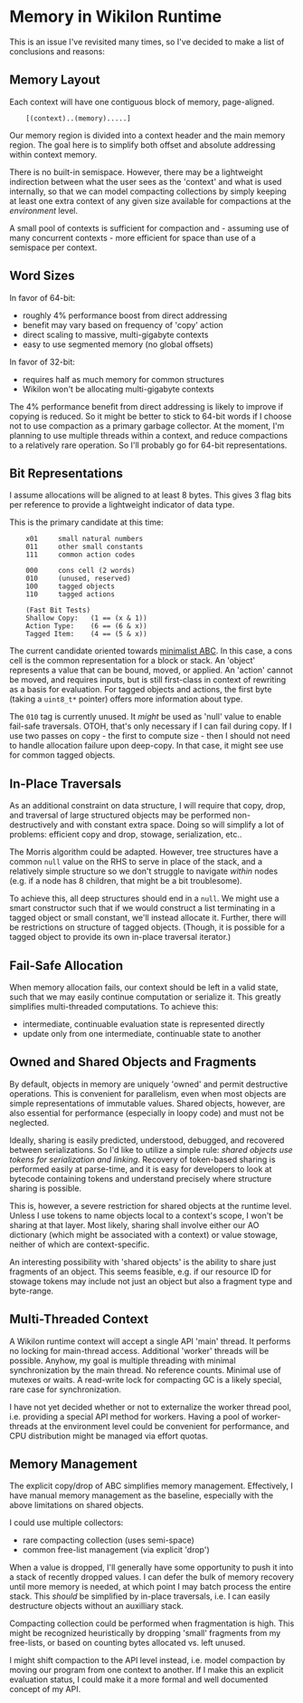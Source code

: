 
# Memory in Wikilon Runtime

This is an issue I've revisited many times, so I've decided to make a list of conclusions and reasons:

## Memory Layout

Each context will have one contiguous block of memory, page-aligned.

        [(context)..(memory).....]

Our memory region is divided into a context header and the main memory region. The goal here is to simplify both offset and absolute addressing within context memory. 

There is no built-in semispace. However, there may be a lightweight indirection between what the user sees as the 'context' and what is used internally, so that we can model compacting collections by simply keeping at least one extra context of any given size available for compactions at the *environment* level. 

A small pool of contexts is sufficient for compaction and - assuming use of many concurrent contexts - more efficient for space than use of a semispace per context.

## Word Sizes

In favor of 64-bit:

* roughly 4% performance boost from direct addressing
* benefit may vary based on frequency of 'copy' action
* direct scaling to massive, multi-gigabyte contexts
* easy to use segmented memory (no global offsets)

In favor of 32-bit:

* requires half as much memory for common structures
* Wikilon won't be allocating multi-gigabyte contexts

The 4% performance benefit from direct addressing is likely to improve if copying is reduced. So it might be better to stick to 64-bit words if I choose not to use compaction as a primary garbage collector. At the moment, I'm planning to use multiple threads within a context, and reduce compactions to a relatively rare operation. So I'll probably go for 64-bit representations.

## Bit Representations

I assume allocations will be aligned to at least 8 bytes. This gives 3 flag bits per reference to provide a lightweight indicator of data type. 

This is the primary candidate at this time:

        x01     small natural numbers
        011     other small constants 
        111     common action codes

        000     cons cell (2 words)
        010     (unused, reserved)
        100     tagged objects
        110     tagged actions

        (Fast Bit Tests)
        Shallow Copy:   (1 == (x & 1))
        Action Type:    (6 == (6 & x))
        Tagged Item:    (4 == (5 & x))

The current candidate oriented towards [minimalist ABC](ABC_Minimalist.md). In this case, a cons cell is the common representation for a block or stack. An 'object' represents a value that can be bound, moved, or applied. An 'action' cannot be moved, and requires inputs, but is still first-class in context of rewriting as a basis for evaluation. For tagged objects and actions, the first byte (taking a `uint8_t*` pointer) offers more information about type.

The `010` tag is currently unused. It *might* be used as 'null' value to enable fail-safe traversals. OTOH, that's only necessary if I can fail during copy. If I use two passes on copy - the first to compute size - then I should not need to handle allocation failure upon deep-copy. In that case, it might see use for common tagged objects.

## In-Place Traversals

As an additional constraint on data structure, I will require that copy, drop, and traversal of large structured objects may be performed non-destructively and with constant extra space. Doing so will simplify a lot of problems: efficient copy and drop, stowage, serialization, etc..

The Morris algorithm could be adapted. However, tree structures have a common `null` value on the RHS to serve in place of the stack, and a relatively simple structure so we don't struggle to navigate *within* nodes (e.g. if a node has 8 children, that might be a bit troublesome).

To achieve this, all deep structures should end in a `null`. We might use a smart constructor such that if we would construct a list terminating in a tagged object or small constant, we'll instead allocate it. Further, there will be restrictions on structure of tagged objects. (Though, it is possible for a tagged object to provide its own in-place traversal iterator.)

## Fail-Safe Allocation

When memory allocation fails, our context should be left in a valid state, such that we may easily continue computation or serialize it. This greatly simplifies multi-threaded computations. To achieve this:

* intermediate, continuable evaluation state is represented directly
* update only from one intermediate, continuable state to another

## Owned and Shared Objects and Fragments

By default, objects in memory are uniquely 'owned' and permit destructive operations. This is convenient for parallelism, even when most objects are simple representations of immutable values. Shared objects, however, are also essential for performance (especially in loopy code) and must not be neglected.

Ideally, sharing is easily predicted, understood, debugged, and recovered between serializations. So I'd like to utilize a simple rule: *shared objects use tokens for serialization and linking*. Recovery of token-based sharing is performed easily at parse-time, and it is easy for developers to look at bytecode containing tokens and understand precisely where structure sharing is possible.

This is, however, a severe restriction for shared objects at the runtime level. Unless I use tokens to name objects local to a context's scope, I won't be sharing at that layer. Most likely, sharing shall involve either our AO dictionary (which might be associated with a context) or value stowage, neither of which are context-specific.

An interesting possibility with 'shared objects' is the ability to share just fragments of an object. This seems feasible, e.g. if our resource ID for stowage tokens may include not just an object but also a fragment type and byte-range.

## Multi-Threaded Context

A Wikilon runtime context will accept a single API 'main' thread. It performs no locking for main-thread access. Additional 'worker' threads will be possible. Anyhow, my goal is multiple threading with minimal synchronization by the main thread. No reference counts. Minimal use of mutexes or waits. A read-write lock for compacting GC is a likely special, rare case for synchronization.

I have not yet decided whether or not to externalize the worker thread pool, i.e. providing a special API method for workers. Having a pool of worker-threads at the environment level could be convenient for performance, and CPU distribution might be managed via effort quotas.

## Memory Management

The explicit copy/drop of ABC simplifies memory management. Effectively, I have manual memory management as the baseline, especially with the above limitations on shared objects.

I could use multiple collectors: 

* rare compacting collection (uses semi-space)
* common free-list management (via explicit 'drop')

When a value is dropped, I'll generally have some opportunity to push it into a stack of recently dropped values. I can defer the bulk of memory recovery until more memory is needed, at which point I may batch process the entire stack. This *should* be simplified by in-place traversals, i.e. I can easily destructure objects without an auxilliary stack.

Compacting collection could be performed when fragmentation is high. This might be recognized heuristically by dropping 'small' fragments from my free-lists, or based on counting bytes allocated vs. left unused. 

I might shift compaction to the API level instead, i.e. model compaction by moving our program from one context to another. If I make this an explicit evaluation status, I could make it a more formal and well documented concept of my API.

